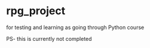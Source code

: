 # rpg_project
for testing and learning as going through Python course

PS- this is currently not completed
